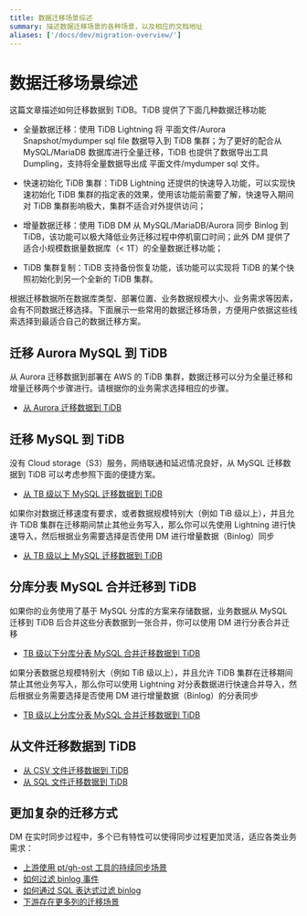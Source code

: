 ```yaml
---
title: 数据迁移场景综述
summary: 描述数据迁移场景的各种场景，以及相应的文档地址
aliases: ['/docs/dev/migration-overview/']
---
```


# 数据迁移场景综述

这篇文章描述如何迁移数据到 TiDB。TiDB 提供了下面几种数据迁移功能

- 全量数据迁移：使用 TiDB Lightning 将 平面文件/Aurora Snapshot/mydumper sql file 数据导入到 TiDB 集群；为了更好的配合从 MySQL/MariaDB 数据库进行全量迁移，TiDB 也提供了数据导出工具 Dumpling，支持将全量数据导出成 平面文件/mydumper sql 文件。

- 快速初始化 TiDB 集群：TiDB Lightning 还提供的快速导入功能，可以实现快速初始化 TiDB 集群的指定表的效果，使用该功能前需要了解，快速导入期间对 TiDB 集群影响极大，集群不适合对外提供访问；

- 增量数据迁移：使用 TiDB DM 从 MySQL/MariaDB/Aurora 同步 Binlog 到 TiDB，该功能可以极大降低业务迁移过程中停机窗口时间；此外 DM 提供了适合小规模数据量数据库（< 1T）的全量数据迁移功能；

- TiDB 集群复制：TiDB 支持备份恢复功能，该功能可以实现将 TiDB 的某个快照初始化到另一个全新的 TiDB 集群。

根据迁移数据所在数据库类型、部署位置、业务数据规模大小、业务需求等因素，会有不同数据迁移选择。下面展示一些常用的数据迁移场景，方便用户依据这些线索选择到最适合自己的数据迁移方案。

## 迁移 Aurora MySQL 到 TiDB

从 Aurora 迁移数据到部署在 AWS 的 TiDB 集群，数据迁移可以分为全量迁移和增量迁移两个步骤进行。请根据你的业务需求选择相应的步骤。

- [从 Aurora 迁移数据到 TiDB](/data-migration/migrate-aurora-tidb-from-snapshot.md)

## 迁移 MySQL 到 TiDB

没有 Cloud storage（S3）服务，网络联通和延迟情况良好，从 MySQL 迁移数据到 TiDB 可以考虑参照下面的便捷方案。

- [从 TB 级以下 MySQL 迁移数据到 TiDB](/data-migration/migrate-mysql-tidb-less-tb.md)

如果你对数据迁移速度有要求，或者数据规模特别大（例如 TiB 级以上），并且允许 TiDB 集群在迁移期间禁止其他业务写入，那么你可以先使用 Lightning 进行快速导入，然后根据业务需要选择是否使用 DM 进行增量数据（Binlog）同步

- [从 TB 级以上 MySQL 迁移数据到 TiDB](/data-migration/migrate-mysql-tidb-above-tb.md)

## 分库分表 MySQL 合并迁移到 TiDB

如果你的业务使用了基于 MySQL 分库的方案来存储数据，业务数据从 MySQL 迁移到 TiDB 后合并这些分表数据到一张合并，你可以使用 DM 进行分表合并迁移

- [TB 级以下分库分表 MySQL 合并迁移数据到 TiDB](/data-migration/migrate-shared-mysql-tidb-less-tb.md)

如果分表数据总规模特别大（例如 TiB 级以上），并且允许 TiDB 集群在迁移期间禁止其他业务写入，那么你可以使用 Lightning 对分表数据进行快速合并导入，然后根据业务需要选择是否使用 DM 进行增量数据（Binlog）的分表同步

- [TB 级以上分库分表 MySQL 合并迁移数据到 TiDB](/data-migration/migrate-shared-mysql-tidb-above-tb.md)

## 从文件迁移数据到 TiDB

- [从 CSV 文件迁移数据到 TiDB](/data-migration/migrate-flat-file-tidb.md)
- [从 SQL 文件迁移数据到 TiDB](//data-migration/migrate-sql-file-tidb.md)

## 更加复杂的迁移方式

DM 在实时同步过程中，多个已有特性可以使得同步过程更加灵活，适应各类业务需求：

- [上游使用 pt/gh-ost 工具的持续同步场景](/data-migration/migrate-with-pt-ghost.md)
- [如何过滤 binlog 事件](/data-migration/migrate-with-binlog-event-filter.md)
- [如何通过 SQL 表达式过滤 binlog](/data-migration/migrate-with-binlog-sql-expression-filter.md)
- [下游存在更多列的迁移场景](//data-migration/migrate-with-more-columns-downstream.md)
